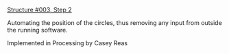 [Structure #003, Step 2]

Automating the position of the circles, thus removing any input from outside the running software.

Implemented in Processing
by Casey Reas

[Structure #003, Step 2]: http://artport.whitney.org/commissions/softwarestructures/s3_process_2/code.html
